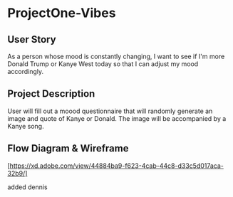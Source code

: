 # ProjectOne-Vibes

## User Story
 
As a person whose mood is constantly changing, I want to see if I'm more Donald Trump or Kanye West today so that I can adjust my mood accordingly.

## Project Description

User will fill out a moood questionnaire that will randomly generate an image and quote of Kanye or Donald. The image will be accompanied by a Kanye song.


## Flow Diagram & Wireframe
[https://xd.adobe.com/view/44884ba9-f623-4cab-44c8-d33c5d017aca-32b9/]

added dennis

